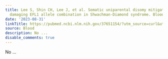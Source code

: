 ```yaml
---
title: Lee S, Shin CH, Lee J, et al. Somatic uniparental disomy mitigates the most
  damaging EFL1 allele combination in Shwachman-Diamond syndrome. Blood. 2021;138(21):2117-2128
date: '2023-08-31'
linkTitle: https://pubmed.ncbi.nlm.nih.gov/37651154/?utm_source=curl&utm_medium=rss&utm_campaign=journals&utm_content=7603509&fc=None&ff=20230901181249&v=2.17.9.post6+86293ac
source: Blood
description: No ...
disable_comments: true
---
```

No ...